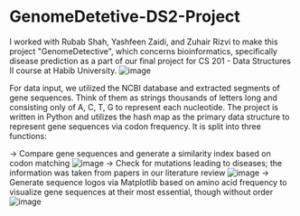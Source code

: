 # GenomeDetetive-DS2-Project
I worked with Rubab Shah, Yashfeen Zaidi, and Zuhair Rizvi to make this project "GenomeDetective", which concerns bioinformatics, specifically disease prediction as a part of our final project for CS 201 - Data Structures II course at Habib University.
![image](https://github.com/user-attachments/assets/3c60f076-968c-4f21-a78c-db58a626015b)

For data input, we utilized the NCBI database and extracted segments of gene sequences. Think of them as strings thousands of letters long and consisting only of A, C, T, G to represent each nucleotide. The project is written in Python and utilizes the hash map as the primary data structure to represent gene sequences via codon frequency. It is split into three functions:

-> Compare gene sequences and generate a similarity index based on codon matching
![image](https://github.com/user-attachments/assets/a8e88ba0-3064-41fd-8fc5-c2e139b288bf)
-> Check for mutations leading to diseases; the information was taken from papers in our literature review
![image](https://github.com/user-attachments/assets/6fba9c8d-c444-4f9f-80f9-a5d267f7f8d7)
-> Generate sequence logos via Matplotlib based on amino acid frequency to visualize gene sequences at their most essential, though without order
![image](https://github.com/user-attachments/assets/6fb2bae5-3c4e-445e-859c-31930cbd47fa)
